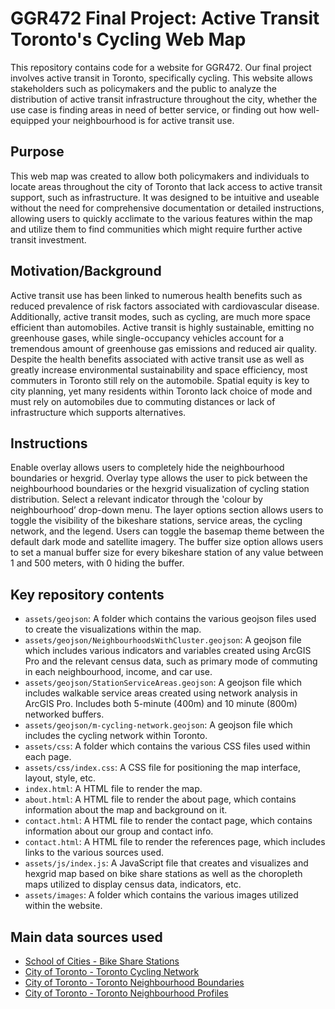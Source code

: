 # GGR472 Final Project: Active Transit Toronto's Cycling Web Map
 
This repository contains code for a website for GGR472. Our final project involves active transit in Toronto, specifically cycling. This website allows stakeholders such as policymakers and the public to analyze the distribution of active transit infrastructure throughout the city, whether the use case is finding areas in need of better service, or finding out how well-equipped your neighbourhood is for active transit use. 

## Purpose
This web map was created to allow both policymakers and individuals to locate areas throughout the city of Toronto that lack access to active transit support, such as infrastructure. It was designed to be intuitive and useable without the need for comprehensive documentation or detailed instructions, allowing users to quickly acclimate to the various features within the map and utilize them to find communities which might require further active transit investment.

## Motivation/Background 
Active transit use has been linked to numerous health benefits such as reduced prevalence of risk factors associated with cardiovascular disease. Additionally, active transit modes, such as cycling, are much more space efficient than automobiles. Active transit is highly sustainable, emitting no greenhouse gases, while single-occupancy vehicles account for a tremendous amount of greenhouse gas emissions and reduced air quality. Despite the health benefits associated with active transit use as well as greatly increase environmental sustainability and space efficiency, most commuters in Toronto still rely on the automobile. Spatial equity is key to city planning, yet many residents within Toronto lack choice of mode and must rely on automobiles due to commuting distances or lack of infrastructure which supports alternatives. 

## Instructions 
Enable overlay allows users to completely hide the neighbourhood boundaries or hexgrid. Overlay type allows the user to pick between the neighbourhood boundaries or the hexgrid visualization of cycling station distribution. Select a relevant indicator through the 'colour by neighbourhood’ drop-down menu. The layer options section allows users to toggle the visibility of the bikeshare stations, service areas, the cycling network, and the legend. Users can toggle the basemap theme between the default dark mode and satellite imagery. The buffer size option allows users to set a manual buffer size for every bikeshare station of any value between 1 and 500 meters, with 0 hiding the buffer. 

## Key repository contents
- `assets/geojson`: A folder which contains the various geojson files used to create the visualizations within the map.
- `assets/geojson/NeighbourhoodsWithCluster.geojson`: A geojson file which includes various indicators and variables created using ArcGIS Pro and the relevant census data, such as primary mode of commuting in each neighbourhood, income, and car use. 
- `assets/geojson/StationServiceAreas.geojson`: A geojson file which includes walkable service areas created using network analysis in ArcGIS Pro. Includes both 5-minute (400m) and 10 minute (800m) networked buffers.
- `assets/geojson/m-cycling-network.geojson`: A geojson file which includes the cycling network within Toronto.
- `assets/css`: A folder which contains the various CSS files used within each page.
- `assets/css/index.css`: A CSS file for positioning the map interface, layout, style, etc.
- `index.html`: A HTML file to render the map.
- `about.html`: A HTML file to render the about page, which contains information about the map and background on it.
- `contact.html`: A HTML file to render the contact page, which contains information about our group and contact info.
- `contact.html`: A HTML file to render the references page, which includes links to the various sources used.
- `assets/js/index.js`: A JavaScript file that creates and visualizes and hexgrid map based on bike share stations as well as the choropleth maps utilized to display census data, indicators, etc.
- `assets/images`: A folder which contains the various images utilized within the website.

## Main data sources used

- [School of Cities - Bike Share Stations](https://github.com/schoolofcities/bike-share-toronto/blob/main/data-preparation/map/stations.geojson)
- [City of Toronto - Toronto Cycling Network](https://open.toronto.ca/dataset/cycling-network/)
- [City of Toronto - Toronto Neighbourhood Boundaries](https://open.toronto.ca/dataset/neighbourhoods/)
- [City of Toronto - Toronto Neighbourhood Profiles](https://open.toronto.ca/dataset/neighbourhood-profiles/)


